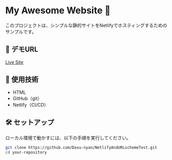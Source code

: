# My Awesome Website 🚀

このプロジェクトは、シンプルな静的サイトをNetlifyでホスティングするためのサンプルです。

## 🔗 デモURL
[Live Site](https://your-site-name.netlify.app)

## 📌 使用技術
- HTML
- GitHub（git）
- Netlify（CI/CD）

## 🛠️ セットアップ
ローカル環境で動かすには、以下の手順を実行してください。

```sh
git clone https://github.com/Dasu-nyan/NetlifyAndURLschemeTest.git
cd your-repository
